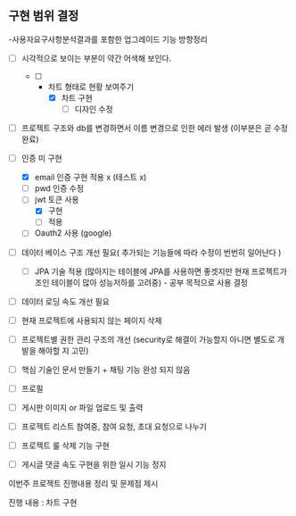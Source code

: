 ## 구현 범위 결정

-사용자요구사항분석결과를 포함한 업그레이드 기능 방향정리
- [ ] 시각적으로 보이는 부분이 약간 어색해 보인다.
	- [ ] + 차트 형태로 현황 보여주기
		- [x] 차트 구현
			- [ ] 디자인 수정
- [ ] 프로젝트 구조와 db를 변경하면서 이름 변경으로 인한 에러 발생 (이부분은 곧 수정 완료)
- [ ] 인증 미 구현
	- [x] email 인증 구현 적용 x (테스트 x)
	- [ ] pwd 인증  수정
	- [ ] jwt 토큰 사용 
		- [x] 구현
		- [ ] 적용
	- [ ] Oauth2 사용 (google)
- [ ] 데이터 베이스 구조 개선 필요( 추가되는 기능들에 따라 수정이 번번히 일어난다 )
	- [ ] JPA 기술 적용 (많아지는 테이블에 JPA를 사용하면 좋겟지만 현재 프로젝트가 조인 테이블이 많아 성능저하를 고려중) - 공부 목적으로 사용 결정
- [ ] 데이터 로딩 속도 개선 필요
- [ ] 현재 프로젝트에 사용되지 않는 페이지 삭제
- [ ] 프로젝트별 권한 관리 구조의 개선 (security로 해결이 가능할지 아니면 별도로 개발을 해야할 지 고민)
- [ ] 핵심 기술인 문서 만들기 + 채팅 기능 완성 되지 않음
- [ ] 프로필
- [ ] 게시판 이미지 or 파일 업로드 및 출력
- [ ] 프로젝트 리스트 참여중, 참여 요청, 초대 요청으로 나누기
- [ ] 프로젝트 룰 삭제 기능 구현
- [ ] 게시글 댓글 속도 구현을 위한 일시 기능 정지
 




이번주 프로젝트 진행내용 정리 및 문제점 제시

진행 내용 : 차트 구현 